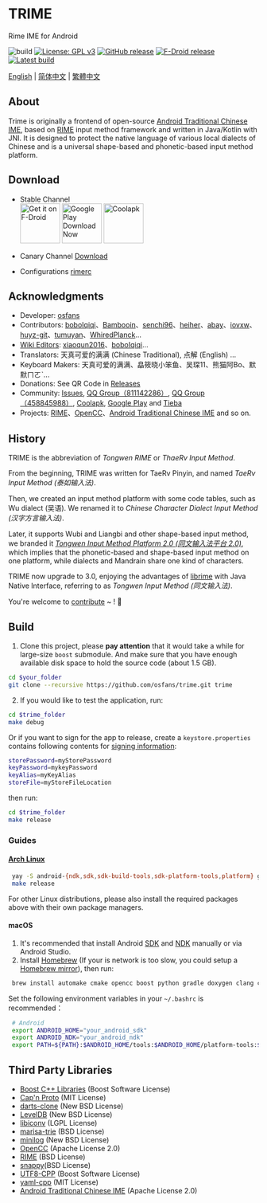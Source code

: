 # TRIME
Rime IME for Android

![build](https://github.com/osfans/trime/actions/workflows/last-commit-release.yml/badge.svg?branch=develop)
[![License: GPL v3](https://img.shields.io/badge/License-GPL%20v3-blue.svg)](https://www.gnu.org/licenses/gpl-3.0)
[![GitHub release](https://img.shields.io/github/release/osfans/trime.svg)](https://github.com/osfans/trime/releases)
[![F-Droid release](https://img.shields.io/f-droid/v/com.osfans.trime.svg)](https://f-droid.org/packages/com.osfans.trime)
[![Latest build](https://img.shields.io/github/last-commit/osfans/trime.svg)](http://osfans.github.io/trime/)

[English](README.md) | [简体中文](README_sc.md) | [繁體中文](README_tc.md)

## About

Trime is originally a frontend of open-source [Android Traditional Chinese IME], based on [RIME] input method framework and written in Java/Kotlin with JNI. It is designed to protect the native language of various local dialects of Chinese and is a universal shape-based and phonetic-based input method platform.

## Download

- Stable Channel <br>
[<img alt='Get it on F-Droid' src='https://fdroid.gitlab.io/artwork/badge/get-it-on.png' height='80px'/>](https://f-droid.org/packages/com.osfans.trime)
[<img alt='Google Play Download Now' src='https://play.google.com/intl/en_us/badges/images/generic/en_badge_web_generic.png' height='80px'/>](https://play.google.com/store/apps/details?id=com.osfans.trime)
[<img alt='Coolapk' src='https://static.coolapk.com/static/web/v8/img/icon.png' height='80px'/>](https://www.coolapk.com/apk/com.osfans.trime)

- Canary Channel [Download](https://github.com/osfans/trime/actions)

- Configurations [rimerc](https://github.com/Bambooin/rimerc)

## Acknowledgments
- Developer: [osfans](https://github.com/osfans)
- Contributors: [boboIqiqi](https://github.com/boboIqiqi)、[Bambooin](https://github.com/Bambooin)、[senchi96](https://github.com/senchi96)、[heiher](https://github.com/heiher)、[abay](https://github.com/a342191555)、[iovxw](https://github.com/iovxw)、[huyz-git](https://github.com/huyz-git)、[tumuyan](https://github.com/tumuyan)、[WhiredPlanck](https://github.com/WhiredPlanck)...
- [Wiki Editors](https://github.com/osfans/trime/wiki): [xiaoqun2016](https://github.com/xiaoqun2016)、[boboIqiqi](https://github.com/boboIqiqi)...
- Translators: 天真可爱的满满 (Chinese Traditional), 点解 (English) ...
- Keyboard Makers: 天真可爱的满满、皛筱晓小笨鱼、吴琛11、熊猫阿Bo、默默ㄇㄛˋ...
- Donations: See QR Code in [Releases](https://github.com/osfans/trime/releases)
- Community: [Issues](https://github.com/osfans/trime/issues), [QQ Group（811142286）](https://jq.qq.com/?_wv=1027&k=AXdR80HN), [QQ Group（458845988）](https://jq.qq.com/?_wv=1027&k=n6xT4G3q), [Coolapk](http://www.coolapk.com/apk/com.osfans.trime), [Google Play](https://play.google.com/store/apps/details?id=com.osfans.trime) and [Tieba](http://tieba.baidu.com/f?kw=rime)
- Projects: [RIME]、[OpenCC]、[Android Traditional Chinese IME] and so on.

## History
TRIME is the abbreviation of *Tongwen RIME* or *ThaeRv Input Method*.

From the beginning, TRIME was written for TaeRv Pinyin, and named *TaeRv Input Method (泰如输入法)*.

Then, we created an input method platform with some code tables, such as Wu dialect (吴语). We renamed it to *Chinese Character Dialect Input Method (汉字方言输入法)*.

Later, it supports Wubi and Liangbi and other shape-based input method, we branded it [*Tongwen Input Method Platform 2.0 (同文输入法平台 2.0)*](https://github.com/osfans/trime-legacy), which implies that the phonetic-based and shape-based input method on one platform, while dialects and Mandrain share one kind of characters.

TRIME now upgrade to 3.0, enjoying the advantages of [librime](https://github.com/rime/librime) with Java Native Interface, referring to as *Tongwen Input Method (同文输入法)*.

You're welcome to [contribute](CONTRIBUTING.md) ~ ! :tada:

## Build

1. Clone this project, please **pay attention** that it would take a while for large-size `boost` submodule. And make sure that you have enough available disk space to hold the source code (about 1.5 GB).

```bash
cd $your_folder
git clone --recursive https://github.com/osfans/trime.git trime
```

2. If you would like to test the application, run:

```bash
cd $trime_folder
make debug
```

Or if you want to sign for the app to release, create a `keystore.properties` contains following contents for [signing information](https://developer.android.com/studio/publish/app-signing.html):

```bash
storePassword=myStorePassword
keyPassword=mykeyPassword
keyAlias=myKeyAlias
storeFile=myStoreFileLocation
```

then run:

```bash
cd $trime_folder
make release
```

### Guides
#### [Arch Linux](https://www.archlinux.org/)

  ```bash
   yay -S android-{ndk,sdk,sdk-build-tools,sdk-platform-tools,platform} gradle clang capnproto
   make release
  ```

  For other Linux distributions, please also install the required packages above with their own package managers.

#### macOS

1. It's recommended that install Android [SDK](https://developer.android.com/studio/index.html) and [NDK](https://developer.android.com/ndk/index.html) manually or via Android Studio.
2. Install [Homebrew](http://brew.sh/) (If your is network is too slow, you could setup a [Homebrew mirror](https://mirrors.ustc.edu.cn/help/brew.git.html)), then run:

  ```bash
   brew install automake cmake opencc boost python gradle doxygen clang capnp
  ```

  Set the following environment variables in your `~/.bashrc` is recommended：
  ```bash
   # Android
   export ANDROID_HOME="your_android_sdk"
   export ANDROID_NDK="your_android_ndk"
   export PATH=${PATH}:$ANDROID_HOME/tools:$ANDROID_HOME/platform-tools:$ANDROID_NDK
  ```

## Third Party Libraries
- [Boost C++ Libraries](https://www.boost.org/) (Boost Software License)
- [Cap'n Proto](https://capnproto.org/) (MIT License)
- [darts-clone](https://github.com/s-yata/darts-clone) (New BSD License)
- [LevelDB](https://github.com/google/leveldb) (New BSD License)
- [libiconv](https://www.gnu.org/software/libiconv/) (LGPL License)
- [marisa-trie](https://github.com/s-yata/marisa-trie) (BSD License)
- [minilog](http://ceres-solver.org/) (New BSD License)
- [OpenCC](https://github.com/BYVoid/OpenCC) (Apache License 2.0)
- [RIME](https://rime.im) (BSD License)
- [snappy](https://github.com/google/snappy)(BSD License)
- [UTF8-CPP](http://utfcpp.sourceforge.net/) (Boost Software License)
- [yaml-cpp](https://github.com/jbeder/yaml-cpp) (MIT License)
- [Android Traditional Chinese IME](https://code.google.com/p/android-traditional-chinese-ime/) (Apache License 2.0)

[Android Traditional Chinese IME]: https://code.google.com/p/android-traditional-chinese-ime/
[RIME]: http://rime.im
[OpenCC]: https://github.com/BYVoid/OpenCC
